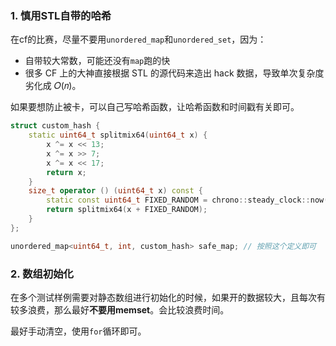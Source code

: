 ### 1. 慎用STL自带的哈希

在cf的比赛，尽量不要用`unordered_map`和`unordered_set`，因为：

- 自带较大常数，可能还没有`map`跑的快
- 很多 CF 上的大神直接根据 STL 的源代码来造出 hack 数据，导致单次复杂度劣化成 𝑂(𝑛)。

如果要想防止被卡，可以自己写哈希函数，让哈希函数和时间戳有关即可。

```c++
struct custom_hash {
	static uint64_t splitmix64(uint64_t x) {
		x ^= x << 13;
		x ^= x >> 7;
		x ^= x << 17;
		return x; 
	}
	size_t operator () (uint64_t x) const {
		static const uint64_t FIXED_RANDOM = chrono::steady_clock::now().time_since_epoch().count(); // 时间戳
		return splitmix64(x + FIXED_RANDOM);
	}
};

unordered_map<uint64_t, int, custom_hash> safe_map; // 按照这个定义即可
```

### 2. 数组初始化

在多个测试样例需要对静态数组进行初始化的时候，如果开的数据较大，且每次有较多浪费，那么最好**不要用memset**。会比较浪费时间。

最好手动清空，使用`for`循环即可。